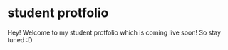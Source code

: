 # student protfolio

Hey! Welcome to my student protfolio which is coming live soon! So stay tuned :D
